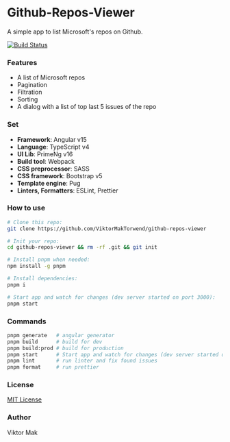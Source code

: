 # Github-Repos-Viewer
A simple app to list Microsoft's repos on Github.

[![Build Status](https://github.com/ViktorMakTorwend/github-repos-viewer/workflows/CI/badge.svg)](https://github.com/ViktorMakTorwend/github-repos-viewer/actions?query=workflow%3ACI)

### Features
- A list of Microsoft repos
- Pagination
- Filtration
- Sorting
- A dialog with a list of top last 5 issues of the repo

### Set
- **Framework**: Angular v15
- **Language**: TypeScript v4
- **UI Lib**: PrimeNg v16
- **Build tool**: Webpack
- **CSS preprocessor**: SASS
- **CSS framework**: Bootstrap v5
- **Template engine**: Pug
- **Linters, Formatters**: ESLint, Prettier

### How to use
```sh
# Clone this repo:
git clone https://github.com/ViktorMakTorwend/github-repos-viewer

# Init your repo:
cd github-repos-viewer && rm -rf .git && git init

# Install pnpm when needed:
npm install -g pnpm

# Install dependencies:
pnpm i

# Start app and watch for changes (dev server started on port 3000):
pnpm start
```

### Commands
```sh
pnpm generate   # angular generator
pnpm build      # build for dev
pnpm build:prod # build for production
pnpm start      # Start app and watch for changes (dev server started on port 3000)
pnpm lint       # run linter and fix found issues
pnpm format     # run prettier
```

### License
[MIT License](LICENSE)

### Author
Viktor Mak

